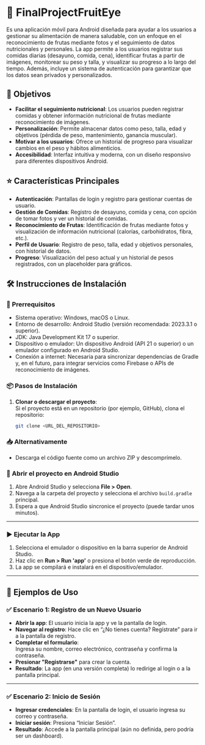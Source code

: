 

# 📱 FinalProjectFruitEye

Es una aplicación móvil para Android diseñada para ayudar a los usuarios a gestionar su alimentación de manera saludable, con un enfoque en el reconocimiento de frutas mediante fotos y el seguimiento de datos nutricionales y personales. La app permite a los usuarios registrar sus comidas diarias (desayuno, comida, cena), identificar frutas a partir de imágenes, monitorear su peso y talla, y visualizar su progreso a lo largo del tiempo. Además, incluye un sistema de autenticación para garantizar que los datos sean privados y personalizados.

## 🎯 Objetivos

- **Facilitar el seguimiento nutricional**: Los usuarios pueden registrar comidas y obtener información nutricional de frutas mediante reconocimiento de imágenes.  
- **Personalización**: Permite almacenar datos como peso, talla, edad y objetivos (pérdida de peso, mantenimiento, ganancia muscular).  
- **Motivar a los usuarios**: Ofrece un historial de progreso para visualizar cambios en el peso y hábitos alimenticios.  
- **Accesibilidad**: Interfaz intuitiva y moderna, con un diseño responsivo para diferentes dispositivos Android.

## ⭐ Características Principales

- **Autenticación**: Pantallas de login y registro para gestionar cuentas de usuario.  
- **Gestión de Comidas**: Registro de desayuno, comida y cena, con opción de tomar fotos y ver un historial de comidas.  
- **Reconocimiento de Frutas**: Identificación de frutas mediante fotos y visualización de información nutricional (calorías, carbohidratos, fibra, etc.).  
- **Perfil de Usuario**: Registro de peso, talla, edad y objetivos personales, con historial de datos.  
- **Progreso**: Visualización del peso actual y un historial de pesos registrados, con un placeholder para gráficos.

## 🛠️ Instrucciones de Instalación

### 🔧 Prerrequisitos

- Sistema operativo: Windows, macOS o Linux.  
- Entorno de desarrollo: Android Studio (versión recomendada: 2023.3.1 o superior).  
- JDK: Java Development Kit 17 o superior.  
- Dispositivo o emulador: Un dispositivo Android (API 21 o superior) o un emulador configurado en Android Studio.  
- Conexión a internet: Necesaria para sincronizar dependencias de Gradle y, en el futuro, para integrar servicios como Firebase o APIs de reconocimiento de imágenes.

### 📦 Pasos de Instalación

1. **Clonar o descargar el proyecto**:  
   Si el proyecto está en un repositorio (por ejemplo, GitHub), clona el repositorio:

   ```bash
   git clone <URL_DEL_REPOSITORIO>

### 📥 Alternativamente

- Descarga el código fuente como un archivo ZIP y descomprímelo.

### 🧭 Abrir el proyecto en Android Studio

1. Abre Android Studio y selecciona **File > Open**.
2. Navega a la carpeta del proyecto y selecciona el archivo `build.gradle` principal.
3. Espera a que Android Studio sincronice el proyecto (puede tardar unos minutos).

---

### ▶️ Ejecutar la App

1. Selecciona el emulador o dispositivo en la barra superior de Android Studio.
2. Haz clic en **Run > Run 'app'** o presiona el botón verde de reproducción.
3. La app se compilará e instalará en el dispositivo/emulador.

---

## 📌 Ejemplos de Uso

### ✅ Escenario 1: Registro de un Nuevo Usuario

- **Abrir la app**: El usuario inicia la app y ve la pantalla de login.  
- **Navegar al registro**: Hace clic en “¿No tienes cuenta? Regístrate” para ir a la pantalla de registro.  
- **Completar el formulario**:  
  Ingresa su nombre, correo electrónico, contraseña y confirma la contraseña.  
- **Presionar "Registrarse"** para crear la cuenta.  
- **Resultado**: La app (en una versión completa) lo redirige al login o a la pantalla principal.

---

### ✅ Escenario 2: Inicio de Sesión

- **Ingresar credenciales**: En la pantalla de login, el usuario ingresa su correo y contraseña.  
- **Iniciar sesión**: Presiona “Iniciar Sesión”.  
- **Resultado**: Accede a la pantalla principal (aún no definida, pero podría ser un dashboard).





